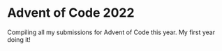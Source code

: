 # Advent of Code 2022

Compiling all my submissions for Advent of Code this year. My first year doing it!